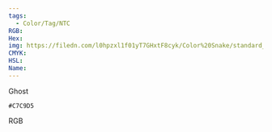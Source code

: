 ```yaml
---
tags:
  - Color/Tag/NTC
RGB:
Hex:
img: https://filedn.com/l0hpzxl1f01yT7GHxtF8cyk/Color%20Snake/standard_csv_to_svg/%23/C7C9D5.svg
CMYK:
HSL:
Name:
---
```

Ghost
```palette
#C7C9D5
```
RGB
